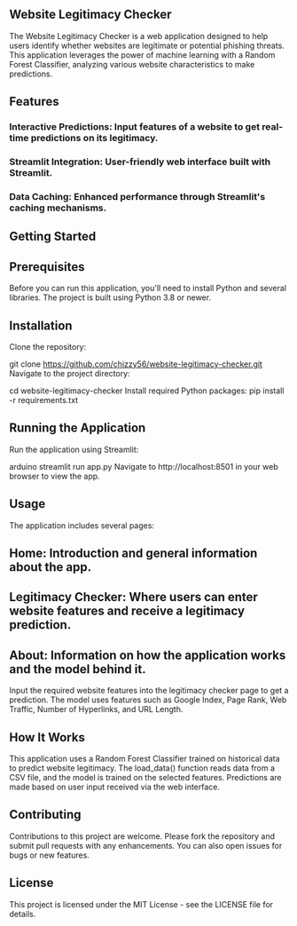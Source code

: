 ## Website Legitimacy Checker
The Website Legitimacy Checker is a web application designed to help users identify whether websites are legitimate or potential phishing threats. This application leverages the power of machine learning with a Random Forest Classifier, analyzing various website characteristics to make predictions.

## Features
### Interactive Predictions: Input features of a website to get real-time predictions on its legitimacy.
### Streamlit Integration: User-friendly web interface built with Streamlit.
### Data Caching: Enhanced performance through Streamlit's caching mechanisms.
## Getting Started
## Prerequisites
Before you can run this application, you'll need to install Python and several libraries. The project is built using Python 3.8 or newer.

## Installation
Clone the repository:


git clone https://github.com/chizzy56/website-legitimacy-checker.git
Navigate to the project directory:

cd website-legitimacy-checker
Install required Python packages:
pip install -r requirements.txt
## Running the Application
Run the application using Streamlit:

arduino
streamlit run app.py
Navigate to http://localhost:8501 in your web browser to view the app.

## Usage
The application includes several pages:

## Home: Introduction and general information about the app.
## Legitimacy Checker: Where users can enter website features and receive a legitimacy prediction.
## About: Information on how the application works and the model behind it.
Input the required website features into the legitimacy checker page to get a prediction. The model uses features such as Google Index, Page Rank, Web Traffic, Number of Hyperlinks, and URL Length.

## How It Works
This application uses a Random Forest Classifier trained on historical data to predict website legitimacy. The load_data() function reads data from a CSV file, and the model is trained on the selected features. Predictions are made based on user input received via the web interface.

## Contributing
Contributions to this project are welcome. Please fork the repository and submit pull requests with any enhancements. You can also open issues for bugs or new features.

## License
This project is licensed under the MIT License - see the LICENSE file for details.
